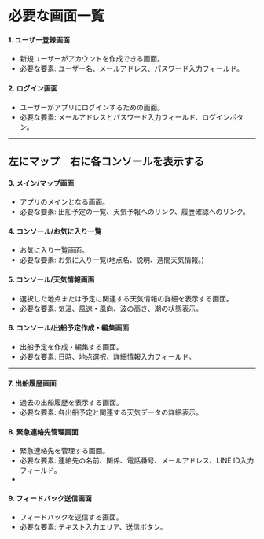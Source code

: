 # 必要な画面一覧

#### 1. ユーザー登録画面
- 新規ユーザーがアカウントを作成できる画面。
- 必要な要素: ユーザー名、メールアドレス、パスワード入力フィールド。

#### 2. ログイン画面
- ユーザーがアプリにログインするための画面。
- 必要な要素: メールアドレスとパスワード入力フィールド、ログインボタン。

---
## 左にマップ　右に各コンソールを表示する

#### 3. メイン/マップ画面
- アプリのメインとなる画面。
- 必要な要素: 出船予定の一覧、天気予報へのリンク、履歴確認へのリンク。

#### 4. コンソール/お気に入り一覧
- お気に入り一覧画面。
- 必要な要素: お気に入り一覧(地点名、説明、週間天気情報。)

#### 5. コンソール/天気情報画面
- 選択した地点または予定に関連する天気情報の詳細を表示する画面。
- 必要な要素: 気温、風速・風向、波の高さ、潮の状態表示。

#### 6. コンソール/出船予定作成・編集画面
- 出船予定を作成・編集する画面。
- 必要な要素: 日時、地点選択、詳細情報入力フィールド。


---
#### 7. 出船履歴画面
- 過去の出船履歴を表示する画面。
- 必要な要素: 各出船予定と関連する天気データの詳細表示。

#### 8. 緊急連絡先管理画面
- 緊急連絡先を管理する画面。
- 必要な要素: 連絡先の名前、関係、電話番号、メールアドレス、LINE ID入力フィールド。
- 
#### 9. フィードバック送信画面
- フィードバックを送信する画面。
- 必要な要素: テキスト入力エリア、送信ボタン。
